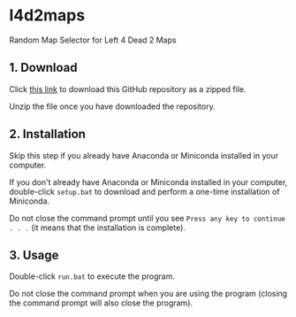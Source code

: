 # l4d2maps
Random Map Selector for Left 4 Dead 2 Maps

## 1. Download
Click [this link](https://github.com/syenlxyz/l4d2maps/archive/refs/heads/main.zip) to download this GitHub repository as a zipped file. 

Unzip the file once you have downloaded the repository.

## 2. Installation 
Skip this step if you already have Anaconda or Miniconda installed in your computer.

If you don't already have Anaconda or Miniconda installed in your computer, double-click `setup.bat` to download and perform a one-time installation of Miniconda. 

Do not close the command prompt until you see `Press any key to continue . . .` (it means that the installation is complete).

## 3. Usage
Double-click `run.bat` to execute the program.

Do not close the command prompt when you are using the program (closing the command prompt will also close the program).
